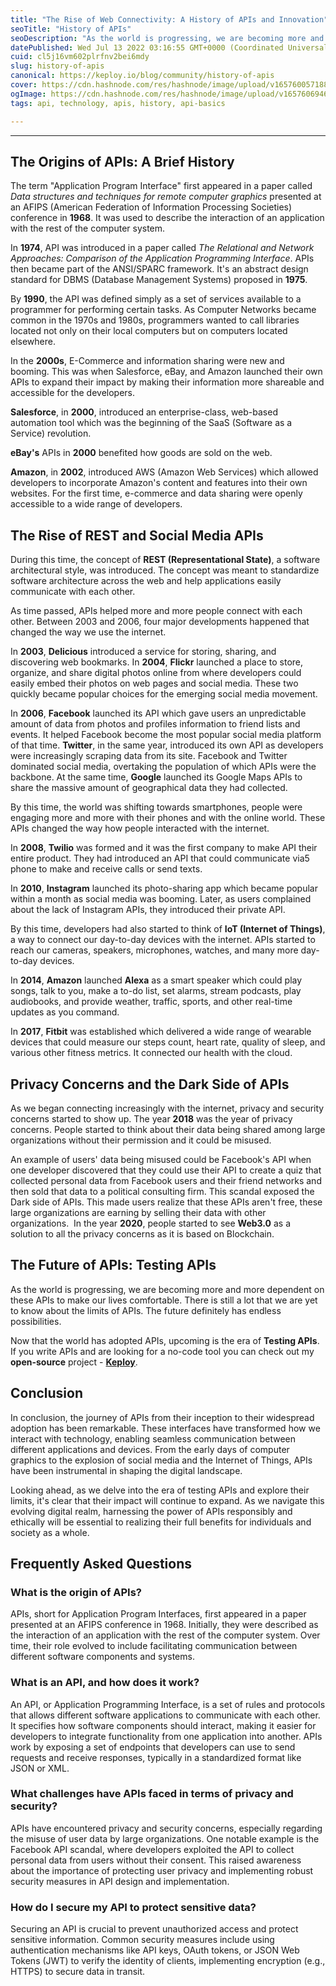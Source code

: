 ```yaml
---
title: "The Rise of Web Connectivity: A History of APIs and Innovation"
seoTitle: "History of APIs"
seoDescription: "As the world is progressing, we are becoming more and more dependent on APIs to make our lives comfortable."
datePublished: Wed Jul 13 2022 03:16:55 GMT+0000 (Coordinated Universal Time)
cuid: cl5j16vm602plrfnv2bei6mdy
slug: history-of-apis
canonical: https://keploy.io/blog/community/history-of-apis
cover: https://cdn.hashnode.com/res/hashnode/image/upload/v1657600571885/WY01Nl_r3.png
ogImage: https://cdn.hashnode.com/res/hashnode/image/upload/v1657606946216/lmIDHqAaA.png
tags: api, technology, apis, history, api-basics

---
```


---

## **The Origins of APIs: A Brief History**

The term "Application Program Interface" first appeared in a paper called *Data structures and techniques for remote computer graphics* presented at an AFIPS (American Federation of Information Processing Societies) conference in **1968**. It was used to describe the interaction of an application with the rest of the computer system.

In **1974**, API was introduced in a paper called *The Relational and Network Approaches: Comparison of the Application Programming Interface*. APIs then became part of the ANSI/SPARC framework. It's an abstract design standard for DBMS (Database Management Systems) proposed in **1975**.

By **1990**, the API was defined simply as a set of services available to a programmer for performing certain tasks. As Computer Networks became common in the 1970s and 1980s, programmers wanted to call libraries located not only on their local computers but on computers located elsewhere.

In the **2000s**, E-Commerce and information sharing were new and booming. This was when Salesforce, eBay, and Amazon launched their own APIs to expand their impact by making their information more shareable and accessible for the developers.

**Salesforce**, in **2000**, introduced an enterprise-class, web-based automation tool which was the beginning of the SaaS (Software as a Service) revolution.

**eBay's** APIs in **2000** benefited how goods are sold on the web.

**Amazon**, in **2002**, introduced AWS (Amazon Web Services) which allowed developers to incorporate Amazon's content and features into their own websites. For the first time, e-commerce and data sharing were openly accessible to a wide range of developers.

## **The Rise of REST and Social Media APIs**

During this time, the concept of **REST (Representational State)**, a software architectural style, was introduced. The concept was meant to standardize software architecture across the web and help applications easily communicate with each other.

As time passed, APIs helped more and more people connect with each other. Between 2003 and 2006, four major developments happened that changed the way we use the internet.

In **2003**, **Delicious** introduced a service for storing, sharing, and discovering web bookmarks. In **2004**, **Flickr** launched a place to store, organize, and share digital photos online from where developers could easily embed their photos on web pages and social media. These two quickly became popular choices for the emerging social media movement.

In **2006**, **Facebook** launched its API which gave users an unpredictable amount of data from photos and profiles information to friend lists and events. It helped Facebook become the most popular social media platform of that time. **Twitter**, in the same year, introduced its own API as developers were increasingly scraping data from its site. Facebook and Twitter dominated social media, overtaking the population of which APIs were the backbone. At the same time, **Google** launched its Google Maps APIs to share the massive amount of geographical data they had collected.

By this time, the world was shifting towards smartphones, people were engaging more and more with their phones and with the online world. These APIs changed the way how people interacted with the internet.

In **2008**, **Twilio** was formed and it was the first company to make API their entire product. They had introduced an API that could communicate via5 phone to make and receive calls or send texts.

In **2010**, **Instagram** launched its photo-sharing app which became popular within a month as social media was booming. Later, as users complained about the lack of Instagram APIs, they introduced their private API.

By this time, developers had also started to think of **IoT (Internet of Things)**, a way to connect our day-to-day devices with the internet. APIs started to reach our cameras, speakers, microphones, watches, and many more day-to-day devices.

In **2014**, **Amazon** launched **Alexa** as a smart speaker which could play songs, talk to you, make a to-do list, set alarms, stream podcasts, play audiobooks, and provide weather, traffic, sports, and other real-time updates as you command.

In **2017**, **Fitbit** was established which delivered a wide range of wearable devices that could measure our steps count, heart rate, quality of sleep, and various other fitness metrics. It connected our health with the cloud.

## **Privacy Concerns and the Dark Side of APIs**

As we began connecting increasingly with the internet, privacy and security concerns started to show up. The year **2018** was the year of privacy concerns. People started to think about their data being shared among large organizations without their permission and it could be misused.

An example of users' data being misused could be Facebook's API when one developer discovered that they could use their API to create a quiz that collected personal data from Facebook users and their friend networks and then sold that data to a political consulting firm. This scandal exposed the Dark side of APIs. This made users realize that these APIs aren't free, these large organizations are earning by selling their data with other organizations.  In the year **2020**, people started to see **Web3.0** as a solution to all the privacy concerns as it is based on Blockchain.

## **The Future of APIs: Testing APIs**

As the world is progressing, we are becoming more and more dependent on these APIs to make our lives comfortable. There is still a lot that we are yet to know about the limits of APIs. The future definitely has endless possibilities.

Now that the world has adopted APIs, upcoming is the era of **Testing APIs**. If you write APIs and are looking for a no-code tool you can check out my **open-source** project - [**Keploy**](https://keploy.io).

## Conclusion

In conclusion, the journey of APIs from their inception to their widespread adoption has been remarkable. These interfaces have transformed how we interact with technology, enabling seamless communication between different applications and devices. From the early days of computer graphics to the explosion of social media and the Internet of Things, APIs have been instrumental in shaping the digital landscape.

Looking ahead, as we delve into the era of testing APIs and explore their limits, it's clear that their impact will continue to expand. As we navigate this evolving digital realm, harnessing the power of APIs responsibly and ethically will be essential to realizing their full benefits for individuals and society as a whole.

## Frequently Asked Questions

### **What is the origin of APIs?**

APIs, short for Application Program Interfaces, first appeared in a paper presented at an AFIPS conference in 1968. Initially, they were described as the interaction of an application with the rest of the computer system. Over time, their role evolved to include facilitating communication between different software components and systems.

### **What is an API, and how does it work?**

An API, or Application Programming Interface, is a set of rules and protocols that allows different software applications to communicate with each other. It specifies how software components should interact, making it easier for developers to integrate functionality from one application into another. APIs work by exposing a set of endpoints that developers can use to send requests and receive responses, typically in a standardized format like JSON or XML.

### **What challenges have APIs faced in terms of privacy and security?**

APIs have encountered privacy and security concerns, especially regarding the misuse of user data by large organizations. One notable example is the Facebook API scandal, where developers exploited the API to collect personal data from users without their consent. This raised awareness about the importance of protecting user privacy and implementing robust security measures in API design and implementation.

### **How do I secure my API to protect sensitive data?**

Securing an API is crucial to prevent unauthorized access and protect sensitive information. Common security measures include using authentication mechanisms like API keys, OAuth tokens, or JSON Web Tokens (JWT) to verify the identity of clients, implementing encryption (e.g., HTTPS) to secure data in transit.